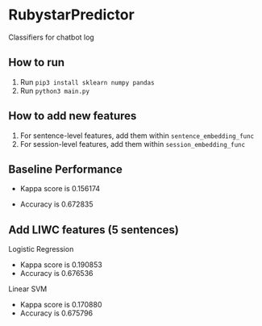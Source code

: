 # RubystarPredictor
Classifiers for chatbot log

## How to run

1.  Run `pip3 install sklearn numpy pandas`
2.  Run `python3 main.py`

## How to add new features

1. For sentence-level features, add them within `sentence_embedding_func`
2. For session-level features, add them within `session_embedding_func`

## Baseline Performance

- Kappa score is 0.156174

- Accuracy is 0.672835

## Add LIWC features (5 sentences)

Logistic Regression

- Kappa score is 0.190853
- Accuracy is 0.676536

Linear SVM

- Kappa score is 0.170880
- Accuracy is 0.675796


